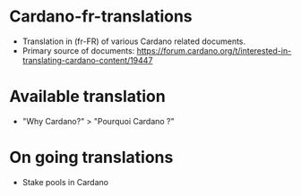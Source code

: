 # Cardano-fr-translations

- Translation in (fr-FR) of various Cardano related documents. 
- Primary source of documents: https://forum.cardano.org/t/interested-in-translating-cardano-content/19447

# Available translation 
- "Why Cardano?" > "Pourquoi Cardano ?"

# On going translations
- Stake pools in Cardano
